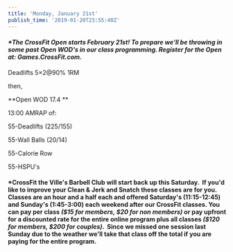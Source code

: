 ```yaml
---
title: 'Monday, January 21st'
publish_time: '2019-01-20T23:55:40Z'
---
```


#### ***\*The CrossFit Open starts February 21st! To prepare we'll be throwing in some past Open WOD's in our class programming. Register for the Open at: Games.CrossFit.com.***

Deadlifts 5×2\@90% 1RM

then,

**Open WOD 17.4 **

13:00 AMRAP of:

55-Deadlifts (225/155)

55-Wall Balls (20/14)

55-Calorie Row

55-HSPU's

#### 

#### **\*CrossFit the Ville's Barbell Club will start back up this Saturday.  If you'd like to improve your Clean & Jerk and Snatch these classes are for you.** **Classes are an hour and a half each and offered Saturday's (11:15-12:45) and Sunday's (1:45-3:00) each weekend after our CrossFit classes. You can pay per class *(\$15 for members, \$20 for non members)* or pay upfront for a discounted rate for the entire online program plus all classes *(\$120 for members, \$200 for couples)*.  Since we missed one session last Sunday due to the weather we'll take that class off the total if you are paying for the entire program.**
